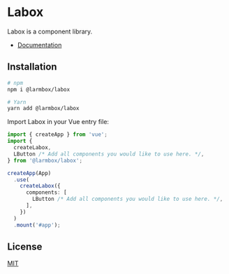 # Labox

Labox is a component library.

- [Documentation](https://jonataw.github.io/labox)

## Installation

```sh
# npm
npm i @larmbox/labox

# Yarn
yarn add @larmbox/labox
```

Import Labox in your Vue entry file:

```ts
import { createApp } from 'vue';
import {
  createLabox,
  LButton /* Add all components you would like to use here. */,
} from '@larmbox/labox';

createApp(App)
  .use(
    createLabox({
      components: [
        LButton /* Add all components you would like to use here. */,
      ],
    })
  )
  .mount('#app');
```

## License

[MIT](https://opensource.org/licenses/MIT)

